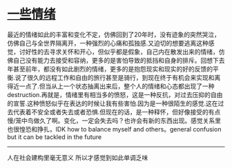 # [一些情绪](https://github.com/zerone0x/tmpbackup/issues/106)

最近的情绪如此的丰富和变化不定，仿佛回到了20年时，没有迹象的突然哭泣，仿佛自己与全世界隔离开，一种强烈的心痛和孤独感.又迫切的想要逃离这种感觉，讨好性的去寻求关怀和开心，但似乎都是假象，自己内在散发出来的情绪，仿佛自己没有能力去接受和容纳，更多的是害怕导致的抵挡和自身的排斥。回想下去年甚至前年，都没有如此剧烈的情绪，更多的是抱怨现实和现实的好的反馈的平衡.说了很久的远程工作和自由的旅行甚至是骑行，到现在终于有机会来实现和离得近一点了.但当从上一个状态抽离出来后，整个人的情绪和心态都出现了一种destruction.再就是，情绪里有相当多的愤怒，这是一种反抗，对过去压抑的自由的宣誓.这种愤怒似乎在表达的时候让我有些害怕.因为是一种很陌生的感觉.这在过去代表着不安全或者失去或者恐惧.但现在的话，是一种释怀，但好像接受的有点慢/笼中鸟做久了啊。变化，一定会失去吗？也许会有新的东西出现。感觉关系里也很惶恐和挣扎，IDK how to balance myself and others。general confusion but it can be tackled in the future

---

人在社会建构里毫无意义 所以才感觉到如此单调乏味